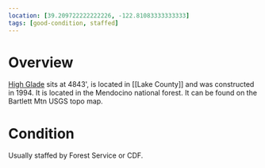 ```yaml
---
location: [39.209722222222226, -122.81083333333333]
tags: [good-condition, staffed]
---
```


# Overview

[High Glade](http://www.peakbagging.com/CALookoutPhotos/HighGlade.html) sits at 4843', is located in [[Lake County]] and was constructed in 1994. It is located in the Mendocino national forest. It can be found on the Bartlett Mtn USGS topo map.

# Condition

Usually staffed by Forest Service or CDF.